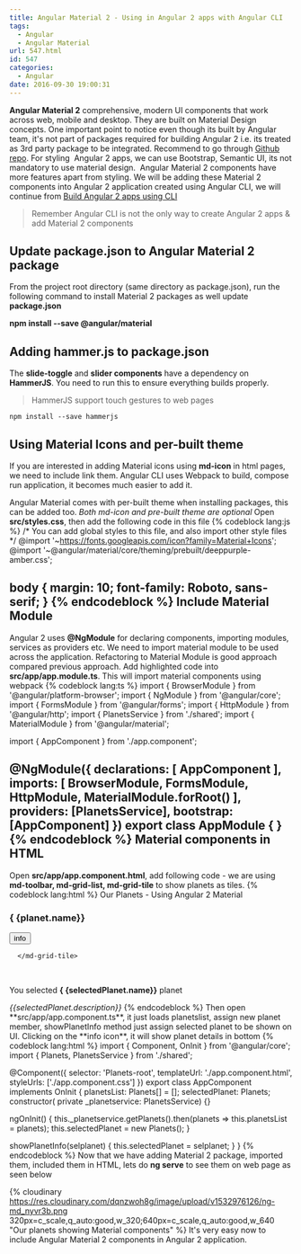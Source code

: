 ```yaml
---
title: Angular Material 2 - Using in Angular 2 apps with Angular CLI
tags:
  - Angular
  - Angular Material
url: 547.html
id: 547
categories:
  - Angular
date: 2016-09-30 19:00:31
---
```


**Angular Material 2** comprehensive, modern UI components that work across web, mobile and desktop. They are built on Material Design concepts.
One important point to notice even though its built by Angular team, it's not part of packages required for building Angular 2 i.e. its treated as 3rd party package to be integrated. Recommend to go through [Github repo](https://github.com/angular/material2/blob/master/GETTING_STARTED.md). 
For styling  Angular 2 apps, we can use Bootstrap, Semantic UI, its not mandatory to use material design.  Angular Material 2 components have more features apart from styling. 
We will be adding these Material 2 components into Angular 2 application created using Angular CLI, we will continue from [Build Angular 2 apps using CLI](http://www.mithunvp.com/build-angular-apps-using-angular-2-cli/)

> Remember Angular CLI is not the only way to create Angular 2 apps & add Material 2 components

Update package.json to Angular Material 2 package
-------------------------------------------------

From the project root directory (same directory as package.json), run the following command to install Material 2 packages as well update **package.json**

**npm install --save @angular/material**


Adding hammer.js to package.json
--------------------------------

The **slide-toggle** and **slider components** have a dependency on **HammerJS**. You need to run this to ensure everything builds properly.

> HammerJS support touch gestures to web pages

```npm install --save hammerjs```

Using Material Icons and per-built theme
----------------------------------------

If you are interested in adding Material icons using **md-icon** in html pages, we need to include link them. Angular CLI uses Webpack to build, compose run application, it becomes much easier to add it.

Angular Material comes with per-built theme when installing packages, this can be added too. _Both md-icon and pre-built theme are optional_ Open **src/styles.css**, then add the following code in this file
{% codeblock lang:js %}
/\* You can add global styles to this file, and also import other style files */
@import '~https://fonts.googleapis.com/icon?family=Material+Icons';
@import '~@angular/material/core/theming/prebuilt/deeppurple-amber.css';

body {
  margin: 10;
  font-family: Roboto, sans-serif;
}
{% endcodeblock %}
Include Material Module
-----------------------

Angular 2 uses **@NgModule** for declaring components, importing modules, services as providers etc. We need to import material module to be used across the application. 
Refactoring to Material Module is good approach compared previous approach. Add highlighted code into **src/app/app.module.ts**. This will import material components using webpack
{% codeblock lang:ts %}
import { BrowserModule } from '@angular/platform-browser';
import { NgModule } from '@angular/core';
import { FormsModule } from '@angular/forms';
import { HttpModule } from '@angular/http';
import { PlanetsService } from './shared';
import { MaterialModule } from '@angular/material';

import { AppComponent } from './app.component';

@NgModule({
  declarations: [
    AppComponent
  ],
  imports: [
    BrowserModule,
    FormsModule,
    HttpModule,
    MaterialModule.forRoot()
  ],
  providers: [PlanetsService],
  bootstrap: [AppComponent]
})
export class AppModule { }
{% endcodeblock %}
Material components in HTML
---------------------------

Open **src/app/app.component.html**, add following code - we are using **md-toolbar, md-grid-list, md-grid-tile** to show planets as tiles.
{% codeblock lang:html %}
<md-toolbar>
  Our Planets - Using Angular 2 Material  
</md-toolbar>

<md-grid-list cols="4" rowHeight="100px" >
      <md-grid-tile *ngFor="let planet of planetsList" >
          <h3 md-line>{ {planet.name}}</h3>
          <button md-icon-button (click)="showPlanetInfo(planet)">
            <md-icon>info</md-icon>
          </button>         
        
      </md-grid-tile>
</md-grid-list>

<br>
<p>You selected <b>{ {selectedPlanet.name}}</b> planet</p>
 <i>{{selectedPlanet.description}}</i>
{% endcodeblock %}
Then open **src/app/app.component.ts**, it just loads planetslist, assign new planet member, showPlanetInfo method just assign selected planet to be shown on UI. Clicking on the **info icon**, it will show planet details in bottom
{% codeblock lang:html %}
import { Component, OnInit } from '@angular/core';
import { Planets, PlanetsService } from './shared';

@Component({
  selector: 'Planets-root',
  templateUrl: './app.component.html',
  styleUrls: \['./app.component.css'\]
})
export class AppComponent implements OnInit {
  planetsList: Planets\[\] = \[\];
  selectedPlanet: Planets;
  constructor(
    private _planetservice: PlanetsService) {}

  ngOnInit() {
    this._planetservice.getPlanets().then(planets => this.planetsList = planets);
    this.selectedPlanet = new Planets();
  }

  showPlanetInfo(selplanet)
  {
    this.selectedPlanet = selplanet;
  }
}
{% endcodeblock %}
Now that we have adding Material 2 package, imported them, included them in HTML, lets do **ng serve** to see them on web page as seen below 

{% cloudinary https://res.cloudinary.com/dqnzwoh8g/image/upload/v1532976126/ng-md_nyvr3b.png 320px=c_scale,q_auto:good,w_320;640px=c_scale,q_auto:good,w_640 "Our planets showing Material components" %}
It's very easy now to include Angular Material 2 components in Angular 2 application.